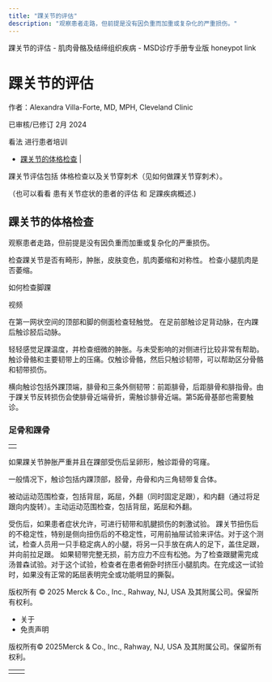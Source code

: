 ```yaml
---
title: "踝关节的评估"
description: "观察患者走路，但前提是没有因负重而加重或复杂化的严重损伤。"
---
```


﻿踝关节的评估 \- 肌肉骨骼及结缔组织疾病 \- MSD诊疗手册专业版 honeypot link

# 踝关节的评估

作者：Alexandra Villa-Forte, MD, MPH, Cleveland Clinic

已审核/已修订 2月 2024

看法 进行患者培训

- [踝关节的体格检查](#踝关节的体格检查_v36967190_zh) \|

踝关节评估包括 体格检查以及关节穿刺术（见如何做踝关节穿刺术）。

（也可以看看 患有关节症状的患者的评估 和 足踝疾病概述.)

## 踝关节的体格检查

观察患者走路，但前提是没有因负重而加重或复杂化的严重损伤。

检查踝关节是否有畸形，肿胀，皮肤变色，肌肉萎缩和对称性。 检查小腿肌肉是否萎缩。

如何检查脚踝



视频

在第一网状空间的顶部和脚的侧面检查轻触觉。 在足前部触诊足背动脉，在内踝后触诊胫后动脉。

轻轻感觉足踝温度，并检查细微的肿胀。与未受影响的对侧进行比较非常有帮助。触诊骨骼和主要韧带上的压痛。仅触诊骨骼，然后只触诊韧带，可以帮助区分骨骼和韧带损伤。

横向触诊包括外踝顶端，腓骨和三条外侧韧带：前距腓骨，后距腓骨和腓指骨。由于踝关节反转损伤会使腓骨近端骨折，需触诊腓骨近端。第5跖骨基部也需要触诊。

### 足骨和踝骨

|     |
| --- |
|  |

如果踝关节肿胀严重并且在踝部受伤后呈卵形，触诊距骨的穹窿。

一般情况下，触诊包括内踝顶部，胫骨，舟骨和内三角韧带复合体。

被动运动范围检查，包括背屈，跖屈，外翻（同时固定足跟），和内翻（通过将足跟向内旋转）。主动运动范围检查，包括背屈，跖屈和外翻。

受伤后，如果患者症状允许，可进行韧带和肌腱损伤的刺激试验。 踝关节扭伤后的不稳定性，特别是侧向扭伤后的不稳定性，可用前抽屉试验来评估。对于这个测试，检查人员用一只手稳定病人的小腿，将另一只手放在病人的足下，盖住足跟，并向前拉足跟。 如果韧带完整无损，前方应力不应有松弛。为了检查跟腱需完成汤普森试验。对于这个试验，检查者在患者俯卧时挤压小腿肌肉。在完成这一试验时，如果没有正常的跖屈表明完全或功能明显的撕裂。



版权所有 © 2025
Merck & Co., Inc., Rahway, NJ, USA 及其附属公司。保留所有权利。

- 关于
- 免责声明

版权所有© 2025Merck & Co., Inc., Rahway, NJ, USA 及其附属公司。保留所有权利。

|     |     |
| --- | --- |
|  |  |